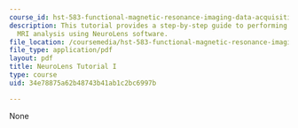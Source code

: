 ```yaml
---
course_id: hst-583-functional-magnetic-resonance-imaging-data-acquisition-and-analysis-fall-2008
description: This tutorial provides a step-by-step guide to performing a basic functional
  MRI analysis using NeuroLens software.
file_location: /coursemedia/hst-583-functional-magnetic-resonance-imaging-data-acquisition-and-analysis-fall-2008/34e78875a62b48743b41ab1c2bc6997b_neurolns_tut_mod.pdf
file_type: application/pdf
layout: pdf
title: NeuroLens Tutorial I
type: course
uid: 34e78875a62b48743b41ab1c2bc6997b

---
```

None